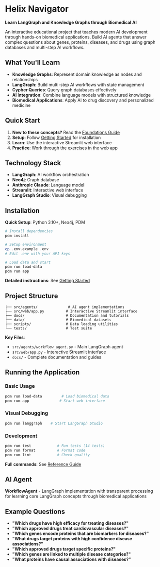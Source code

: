 # Helix Navigator

**Learn LangGraph and Knowledge Graphs through Biomedical AI**

An interactive educational project that teaches modern AI development through hands-on biomedical applications. Build AI agents that answer complex questions about genes, proteins, diseases, and drugs using graph databases and multi-step AI workflows.


## What You'll Learn

- **Knowledge Graphs**: Represent domain knowledge as nodes and relationships
- **LangGraph**: Build multi-step AI workflows with state management  
- **Cypher Queries**: Query graph databases effectively
- **AI Integration**: Combine language models with structured knowledge
- **Biomedical Applications**: Apply AI to drug discovery and personalized medicine

## Quick Start

1. **New to these concepts?** Read the [Foundations Guide](docs/foundations-and-background.md)
2. **Setup**: Follow [Getting Started](docs/getting-started.md) for installation
3. **Learn**: Use the interactive Streamlit web interface
4. **Practice**: Work through the exercises in the web app

## Technology Stack

- **LangGraph**: AI workflow orchestration
- **Neo4j**: Graph database
- **Anthropic Claude**: Language model
- **Streamlit**: Interactive web interface
- **LangGraph Studio**: Visual debugging

## Installation

**Quick Setup**: Python 3.10+, Neo4j, PDM

```bash
# Install dependencies
pdm install

# Setup environment
cp .env.example .env
# Edit .env with your API keys

# Load data and start
pdm run load-data
pdm run app
```

**Detailed instructions**: See [Getting Started](docs/getting-started.md)

## Project Structure

```
├── src/agents/              # AI agent implementations
├── src/web/app.py          # Interactive Streamlit interface
├── docs/                   # Documentation and tutorials
├── data/                   # Biomedical datasets
├── scripts/                # Data loading utilities
└── tests/                  # Test suite
```

**Key Files**:
- `src/agents/workflow_agent.py` - Main LangGraph agent
- `src/web/app.py` - Interactive Streamlit interface
- `docs/` - Complete documentation and guides

## Running the Application

### Basic Usage
```bash
pdm run load-data         # Load biomedical data
pdm run app              # Start web interface
```

### Visual Debugging
```bash
pdm run langgraph    # Start LangGraph Studio
```

### Development
```bash
pdm run test            # Run tests (14 tests)
pdm run format          # Format code
pdm run lint            # Check quality
```

**Full commands**: See [Reference Guide](docs/reference.md)

## AI Agent

**WorkflowAgent** - LangGraph implementation with transparent processing for learning core LangGraph concepts through biomedical applications

## Example Questions

- **"Which drugs have high efficacy for treating diseases?"**
- **"Which approved drugs treat cardiovascular diseases?"**
- **"Which genes encode proteins that are biomarkers for diseases?"**
- **"What drugs target proteins with high confidence disease associations?"**
- **"Which approved drugs target specific proteins?"**
- **"Which genes are linked to multiple disease categories?"**
- **"What proteins have causal associations with diseases?"** 


